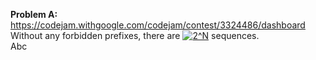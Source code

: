 __Problem A:__
https://codejam.withgoogle.com/codejam/contest/3324486/dashboard \
Without any forbidden prefixes, there are <a href="https://www.codecogs.com/eqnedit.php?latex=2^N" target="_blank"><img src="https://latex.codecogs.com/gif.latex?2^N" title="2^N" /></a> sequences.\
Abc
